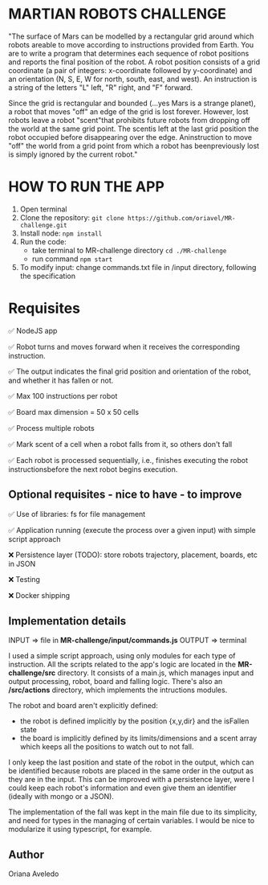 # MARTIAN ROBOTS CHALLENGE

"The surface of Mars can be modelled by a rectangular grid around which robots areable to move according to instructions provided from Earth. You are to write a program that determines each sequence of robot positions and reports the final position of the robot. A robot position consists of a grid coordinate (a pair of integers: x-coordinate followed by y-coordinate) and an orientation (N, S, E, W for north, south, east, and west). An instruction is a string of the letters "L" left, "R" right, and "F" forward.

Since the grid is rectangular and bounded (...yes Mars is a strange planet), a robot that moves "off" an edge of the grid is lost forever. However, lost robots leave a robot "scent"that prohibits future robots from dropping off the world at the same grid point. The scentis left at the last grid position the robot occupied before disappearing over the edge. Aninstruction to move "off" the world from a grid point from which a robot has beenpreviously lost is simply ignored by the current robot."

# HOW TO RUN THE APP
1. Open terminal
2. Clone the repository: `git clone https://github.com/oriavel/MR-challenge.git`
3. Install node: `npm install`
4. Run the code:
	- take terminal to MR-challenge directory `cd ./MR-challenge`
	- run command  `npm start`
5. To modify input: change commands.txt file in /input directory, following the specification


# Requisites

✅ NodeJS app 

✅ Robot turns and moves forward when it receives the corresponding instruction.

✅ The output indicates the final grid position and orientation of the robot, and whether it has fallen or not.

✅ Max 100 instructions per robot

✅ Board max dimension = 50 x 50 cells

✅ Process multiple robots

✅ Mark scent of a cell when a robot falls from it, so others don't fall

✅ Each robot is processed sequentially, i.e., finishes executing the robot instructionsbefore the next robot begins execution.

## Optional requisites - nice to have - to improve
✅ Use of libraries: fs for file management

✅ Application running (execute the process over a given input) with simple script approach

❌ Persistence layer (TODO): store robots trajectory, placement, boards, etc in JSON

❌ Testing

❌ Docker shipping

## Implementation details
INPUT => file in **MR-challenge/input/commands.js**
OUTPUT => terminal

I used a simple script approach, using only modules for each type of instruction. All the scripts related to the app's logic are located in the **MR-challenge/src** directory. It consists of a main.js, which manages input and output processing, robot, board and falling logic. There's also an **/src/actions** directory, which implements the intructions modules.

The robot and board aren't explicitly defined: 
- the robot is defined implicitly by the position {x,y,dir} and the isFallen state
- the board is implicitly defined by its limits/dimensions and a scent array which keeps all the positions to watch out to not fall.

I only keep the last position and state of the robot in the output, which can be identified because robots are placed in the same order in the output as they are in the input. This can be improved with a persistence layer, were I could keep each robot's information and even give them an identifier (ideally with mongo or a JSON).

The implementation of the fall was kept in the main file due to its simplicity, and need for types in the managing of certain variables. I would be nice to modularize it using typescript, for example. 

## Author
Oriana Aveledo
